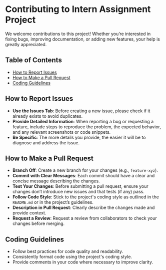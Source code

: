 # Contributing to Intern Assignment Project

We welcome contributions to this project! Whether you’re interested in fixing bugs, improving documentation, or adding new features, your help is greatly appreciated.

## Table of Contents
- [How to Report Issues](#how-to-report-issues)
- [How to Make a Pull Request](#how-to-make-a-pull-request)
- [Coding Guidelines](#coding-guidelines)

## How to Report Issues
- **Use the Issues Tab**: Before creating a new issue, please check if it already exists to avoid duplicates.
- **Provide Detailed Information**: When reporting a bug or requesting a feature, include steps to reproduce the problem, the expected behavior, and any relevant screenshots or code snippets.
- **Be Specific**: The more details you provide, the easier it will be to diagnose and address the issue.

## How to Make a Pull Request
- **Branch Off**: Create a new branch for your changes (e.g., `feature-xyz`).
- **Commit with Clear Messages**: Each commit should have a clear and concise message describing the changes.
- **Test Your Changes**: Before submitting a pull request, ensure your changes don’t introduce new issues and that tests (if any) pass.
- **Follow Code Style**: Stick to the project's coding style as outlined in the `README.md` or in the project’s guidelines.
- **Description in Pull Request**: Clearly describe the changes made and provide context.
- **Request a Review**: Request a review from collaborators to check your changes before merging.

## Coding Guidelines
- Follow best practices for code quality and readability.
- Consistently format code using the project's coding style.
- Provide comments in your code where necessary to improve clarity.
